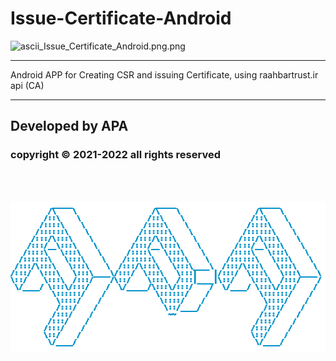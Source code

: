 # Issue-Certificate-Android

![ascii_Issue_Certificate_Android.png.png](ascii_Issue_Certificate_Android.png.png)

---

Android APP for Creating CSR and issuing Certificate, using raahbartrust.ir api (CA)

---

## Developed by APA

### copyright © 2021-2022 all rights reserved

<br>
<br>

![ascii_apa.png](ascii_apa.png)

